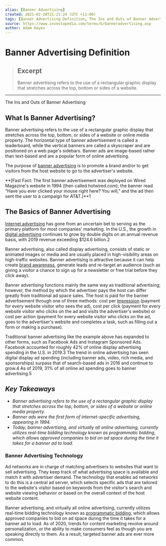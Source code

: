 ```yaml
---
alias: [Banner Advertising]
created: 2021-02-28T21:21:24 (UTC +11:00)
tags: [Banner Advertising Definition, The Ins and Outs of Banner Advertising]
source: https://www.investopedia.com/terms/b/banneradvertising.asp
author: Adam Hayes
---
```


# Banner Advertising Definition

> ## Excerpt
> Banner advertising refers to the use of a rectangular graphic display that stretches across the top, bottom or sides of a website.

---

The Ins and Outs of Banner Advertising
## What Is Banner Advertising?

Banner advertising refers to the use of a rectangular graphic display that stretches across the top, bottom, or sides of a website or online media property. The horizontal type of banner advertisement is called a leaderboard, while the vertical banners are called a skyscraper and are positioned on a web page's sidebars. Banner ads are image-based rather than text-based and are a popular form of online advertising.

The purpose of [banner advertising](https://www.investopedia.com/articles/investing/010416/walmarts-new-advertising-plan.asp) is to promote a brand and/or to get visitors from the host website to go to the advertiser's website.

**\[Fast Fact: The first banner advertisement was deployed on Wired Magazine's website in 1994 (then called hotwired.com); the banner read "Have you ever clicked your mouse right here? You will," and the ad then sent the user to a campaign for AT&T.\]**1

## The Basics of Banner Advertising

[Internet advertising](https://www.investopedia.com/articles/personal-finance/121714/how-internet-web-ad-industry-works.asp) has gone from an uncertain bet to serving as the primary platform for most companies’ marketing. In the U.S., the growth in [digital advertising](https://www.investopedia.com/articles/investing/050815/trends-and-growth-digital-advertising-industry.asp) continues to grow by double digits on an annual revenue basis, with 2019 revenue exceeding $124.6 billion.2

Banner advertising, also called display advertising, consists of static or animated images or media and are usually placed in high-visibility areas on high-traffic websites. Banner advertising is attractive because it can help create [brand awareness](https://www.investopedia.com/terms/b/brandawareness.asp), generate leads and re-target an audience (such as giving a visitor a chance to sign up for a newsletter or free trial before they click away).

Banner advertising functions mainly the same way as traditional advertising; however, the method by which the advertiser pays the host can differ greatly from traditional ad space sales. The host is paid for the banner advertisement through one of three methods: cost per [impression](https://www.investopedia.com/terms/i/impression.asp) (payment for every website visitor who sees the ad), cost per click (payment for every website visitor who clicks on the ad and visits the advertiser's website) or cost per action (payment for every website visitor who clicks on the ad, goes to the advertiser's website and completes a task, such as filling out a form or making a purchase).

Traditional banner advertising like the example above has expanded to other forms, such as Facebook Ads and Instagram Sponsored Ads. Facebook accounted for roughly 42% of online display advertising spending in the U.S. in 2019.3 The trend in online advertising has seen digital display ad spending (including banner ads, video, rich media, and sponsorships) surpass that of search-based ads in 2016 and continue to grow.4 As of 2019, 31% of all online ad spending goes to banner advertising.5

## _Key Takeaways_

-   _Banner advertising refers to the use of a rectangular graphic display that stretches across the top, bottom, or sides of a website or online media property._
-   _Banner ads were the first form of internet-specific advertising, appearing in 1994._
-   _Today, banner advertising, and virtually all online advertising, currently utilizes real-time bidding technology known as programmatic bidding, which allows approved companies to bid on ad space during the time it takes for a banner ad to load._

### Banner Advertising Technology

Ad networks are in charge of matching advertisers to websites that want to sell advertising. They keep track of what advertising space is available and match it with advertiser demand. The technology that enables ad networks to do this is a central ad server, which selects specific ads that are tailored to the website's visitor based on keywords from the visitor's search and website viewing behavior or based on the overall context of the host website content.

Banner advertising, and virtually all online advertising, currently utilizes real-time bidding technology known as [programmatic bidding](https://www.investopedia.com/articles/investing/050815/trends-and-growth-digital-advertising-industry.asp), which allows approved companies to bid on ad space during the time it takes for a banner ad to load. As of 2020, trends for content marketing revolve around personalization, or the ability to make consumers feel as though you are speaking directly to them. As a result, targeted banner ads are ever more common.
